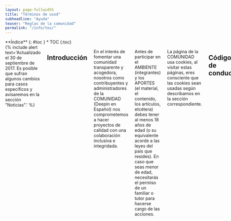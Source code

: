 ```yaml
---
layout: page-fullwidth
title: "Términos de usod"
subheadline: "Ayuda"
teaser: "Reglas de la comunidad"
permalink: "/info/tos/"
---
```

<div class="row">
<div class="medium-4 medium-push-8 columns" markdown="1">
<div class="panel radius" markdown="1">
**Índice**
{: #toc }
*  TOC
{:toc}
</div>
</div><!-- /.medium-4.columns -->

<div class="medium-8 medium-pull-4 columns" markdown="1">
{% include alert text='Actualizado el 30 de septiembre de 2017. Es posible que sufran algunos cambios para casos específicos y avisaremos en la sección "Noticias".' %}

## Introducción

En el interés de fomentar una comunidad transparente y acogedora, nosotros como contribuyentes y administradores de la COMUNIDAD (Deepin en Español) nos comprometemos a hacer proyectos de calidad con una colaboración inclusiva e integridada.

Antes de participar en el AMBIENTE (integrantes) y los APORTES (el material, el contenido, los artículos, etcétera) debes tener al menos 18 años de edad (o su equivalente acorde a las leyes del país que resides). En caso que seas menor de edad, necesitarás el permiso de un familiar o tutor para hacerse cargo de las acciones.

La página de la COMUNIDAD usa cookies, al visitar estas páginas, eres consciente que las cookies sean usadas según describamos en la sección correspondiente.

## Código de conducta

Cualquier aporte es bienvenido con reglas de conducta:

* Opina sin miedo pero con respeto: Evita los insultos, conversaciones hostiles o críticas destructivas. No apoderes ideas ajenas para propósitos indebidos.

* Si muestras antipático serás antipático: Si la COMUNIDAD ve al participante como enemigo, será tratado como tal. De forma similar, si **acosas**, aplicas *trolling* o **distribuyes pornografía**.

* Aporta pero no exijas: la COMUNIDAD hace aportes para mejorar. Si quieres que la COMUNIDAD cumpla las necesidades, mejóralas.

* Participa si vale la pena: No estás obligado en realizar actividades por varios motivos. De lo contrario, respeta las decisiones que toman los administradores en determinados eventos.

* Ante todo educación: Para que el AMBIENTE sea lo más educado posible, trata de hacerlo con valores humanos. Incluso la COMUNIDAD puede ser divertida, social o amigable, sin pasar límites del entorno profesional.

## Organización del sitio web

Los administradores del proyecto son responsables de clarificar los estándares de comportamiento aceptable y se espera que tomen medidas correctivas y apropiadas en respuesta a situaciones de conducta inaceptable.

Los administradores del proyecto tienen el derecho y la responsabilidad de eliminar, editar o rechazar APORTES que no estén alineadas con este Código de Conducta y aplicarán las sanciones en la sección Aplicación.

### Responsabilidad de los aportes de la web

En caso que quieras aportar alguna publicación los administradores velarán que:

* Eres consciente de conocer el funcionamiento como *commits*, código, ediciones de documentación, *issues*
* No deben ser plagiadas de páginas web. En caso de citar, se necesita mencionar la fuente si fuera posible.
* No deben promover la publicidad no deseada (SPAM) o pornografía infantil.
* Al adjuntar y/o enlazar, deben estar libres de virus o software malintencionado.
* Las publicaciones pagadas por una empresa deben ser señaladas al final de la página, sustentando el motivo.

### Responsabilidad de los derechos de autor

Las redacciones de solo texto son licenciadas por defecto bajo [Creative Commons Attribution-ShareAlike](https://creativecommons.org/licenses/by-sa/4.0/) y [GNU Free Documentation License](https://www.gnu.org/copyleft/fdl.html).

Para más detalles, adjuntamos [el archivo "Licencia"]({{ site.url }}/info/licencia). Puedes solicitar una licencia más permisiva que la primera. Por ejemplo, para distribuir sin copyleft recomendamos [Creative Commons Attribution](https://creativecommons.org/licenses/by/4.0/).

Otro contenido es propiedad intelectual de sus respectivos autores. Mayormente, etiquetamos "fair use" u "uso legítimo" con la intención de no lucrar hasta lo permitido por las leyes.

### Privacidad

Por el momento, esta página web usa cookies de Github para conocer el rendimiento. No se anexa información privada del usuario.

## Aplicación

Ejemplos de abuso, acoso, falisificación de indentidades, u otro tipo de comportamiento inaceptable puede ser reportado al equipo del proyecto en [la página Contacto]({{ site.url }}/info/contact/). Todas las quejas serán revisadas e investigadas, generando un resultado apropiado a las circunstancias. El equipo del proyecto está obligado a mantener confidencialidad de la persona que reportó el incidente. Detalles específicos acerca de las políticas de aplicación pueden ser publicadas por separado.

Administradores que no sigan o que no hagan cumplir este Código de Conducta pueden ser eliminados de forma temporal o permanente del equipo administrador. De forma similar sucede con los usuarios en general.

En caso que el usuario promueva el terrorismo o pornografía infantil, amenace a los usuarios y tenga antecedentes, será reportado en privado a las autoridades correspondientes. Algunas sugerencias en [esta página](https://www.genbeta.com/a-fondo/como-denunciar-a-la-policia-si-encuentro-contenido-pedofilo-en-internet).

### Alcance

Este código de conducta aplica tanto a espacios del proyecto como a espacios públicos donde un individuo esté en representación del proyecto o comunidad. Ejemplos de esto incluye el uso de la cuenta oficial de correo electrónico, publicaciones a través de las redes sociales oficiales, o presentaciones con personas designadas en eventos *online* u *offline*. La representación del proyecto puede ser clarificada explicitamente por los administradores del proyecto.

### Limitaciones legales

El contenido desarrollado por la comunidad no tiene una cláusula de garantía debido a la naturaleza gratuita de cooperar. Los administradores no se harán responsables frente a:

* Las actividades maliciosas ajenas a la página del proyecto.
* Pérdidas materiales o económicas realizadas por la comunidad sin ser probadas ni revisadas con antelación; o
* Las acciones que podrían incitar a las actividades ilegales. En caso que ocurra, la comunidad no estará involucrada y cualquier pérdida del demandante correrá directamente al individuo responsables.

<small markdown="1">[Ir al índice](#toc)</small>
{: .text-right }

## Agradecimientos

Este Código de Conducta es una adaptación del [Contributor Covenant][homepage], versión 1.4, disponible en [http://contributor-covenant.org/version/1/4/es/][version]

[homepage]: http://contributor-covenant.org
[version]: http://contributor-covenant.org/version/1/4/es/

Contiene extractos de [OndaHostil](https://ondahostil.wordpress.com/politica-de-troleo/), licenciado bajo CC-BY-SA 4.0.

Puedes crear una nueva versión de los términos, siempre y cuando nos atribuyas a Deepin en Español.

</div><!-- /.medium-8.columns -->
</div><!-- /.row -->
